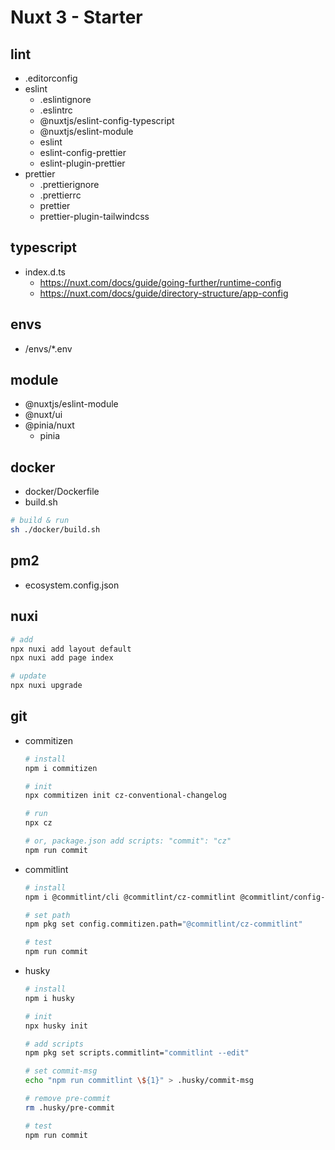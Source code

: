 # Nuxt 3 - Starter

## lint

- .editorconfig
- eslint
  - .eslintignore
  - .eslintrc
  - @nuxtjs/eslint-config-typescript
  - @nuxtjs/eslint-module
  - eslint
  - eslint-config-prettier
  - eslint-plugin-prettier
- prettier
  - .prettierignore
  - .prettierrc
  - prettier
  - prettier-plugin-tailwindcss

## typescript

- index.d.ts
  - https://nuxt.com/docs/guide/going-further/runtime-config
  - https://nuxt.com/docs/guide/directory-structure/app-config

## envs

- /envs/\*.env

## module

- @nuxtjs/eslint-module
- @nuxt/ui
- @pinia/nuxt
  - pinia

## docker

- docker/Dockerfile
- build.sh

```sh
# build & run
sh ./docker/build.sh
```

## pm2

- ecosystem.config.json

## nuxi

```sh
# add
npx nuxi add layout default
npx nuxi add page index

# update
npx nuxi upgrade
```

## git

- commitizen

  ```sh
  # install
  npm i commitizen

  # init
  npx commitizen init cz-conventional-changelog

  # run
  npx cz

  # or, package.json add scripts: "commit": "cz"
  npm run commit
  ```

- commitlint

  ```sh
  # install
  npm i @commitlint/cli @commitlint/cz-commitlint @commitlint/config-conventional

  # set path
  npm pkg set config.commitizen.path="@commitlint/cz-commitlint"

  # test
  npm run commit
  ```

- husky

  ```sh
  # install
  npm i husky

  # init
  npx husky init

  # add scripts
  npm pkg set scripts.commitlint="commitlint --edit"

  # set commit-msg
  echo "npm run commitlint \${1}" > .husky/commit-msg

  # remove pre-commit
  rm .husky/pre-commit

  # test
  npm run commit
  ```
